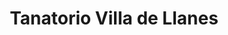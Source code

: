 ---
title: "Tanatorio Villa de Llanes"
url: /llanes/tanatorio-villa-de-llanes/
shop: Bestattungen
---